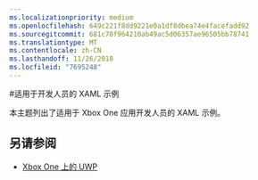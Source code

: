 ```yaml
---
ms.localizationpriority: medium
ms.openlocfilehash: 649c221f8dd9221e0a1df8dbea74e4facefadd92
ms.sourcegitcommit: 681c70f964210ab49ac5d06357ae96505bb78741
ms.translationtype: MT
ms.contentlocale: zh-CN
ms.lasthandoff: 11/26/2018
ms.locfileid: "7695248"
---
```

#<a name="xaml-samples-for-developers"></a>适用于开发人员的 XAML 示例

本主题列出了适用于 Xbox One 应用开发人员的 XAML 示例。

## <a name="see-also"></a>另请参阅
- [Xbox One 上的 UWP](index.md)

